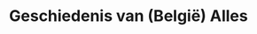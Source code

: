 ---
layout: home
list_title: false
title: "Geschiedenis van (België) Alles"
#From which category should be the post that appears first on the index page
catlist1: podcast
namecatlist1: podcasts
#From which category should be the post that appears second on the index page
catlist2: artikel
namecatlist2: artikels
---